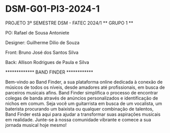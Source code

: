 # DSM-G01-PI3-2024-1
PROJETO 3º SEMESTRE DSM - FATEC 2024/1 ** GRUPO 1 **

PO: Rafael de Sousa Antoniete

Designer: Guilherme Dilio de Souza

Front: Bruno José dos Santos Silva

Back: Allison Rodrigues de Paula e Silva

************* BAND FINDER ************

Bem-vindo ao Band Finder, a sua plataforma online dedicada à conexão de músicos de todos os níveis, desde amadores até profissionais, em busca de parceiros musicais afins. Band Finder simplifica o processo de encontrar colegas de banda através de anúncios personalizados e identificação de nichos em comum. Seja você um guitarrista em busca de um vocalista, um baterista procurando um baixista ou qualquer combinação de talentos, Band Finder está aqui para ajudar a transformar suas aspirações musicais em realidade. Junte-se à nossa comunidade vibrante e comece a sua jornada musical hoje mesmo!



